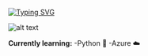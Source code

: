 [![Typing SVG](https://readme-typing-svg.demolab.com/?lines=Hi,+I'm+Alexander+Vo+(guruincloud);Learning+Python+and+Azure)](https://git.io/typing-svg)

![alt text](![image](https://github.com/user-attachments/assets/bfa69683-a2eb-45f7-9658-de5ecafb9786)
)

**Currently learning:** 
-Python 🐍
-Azure ☁️

